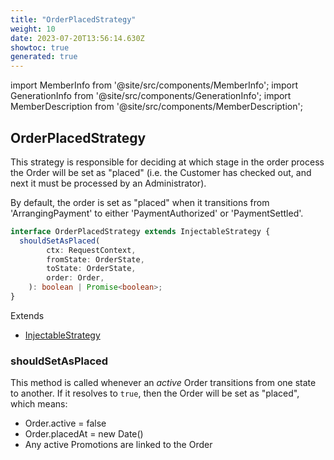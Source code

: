```yaml
---
title: "OrderPlacedStrategy"
weight: 10
date: 2023-07-20T13:56:14.630Z
showtoc: true
generated: true
---
```

<!-- This file was generated from the Vendure source. Do not modify. Instead, re-run the "docs:build" script -->
import MemberInfo from '@site/src/components/MemberInfo';
import GenerationInfo from '@site/src/components/GenerationInfo';
import MemberDescription from '@site/src/components/MemberDescription';


## OrderPlacedStrategy

<GenerationInfo sourceFile="packages/core/src/config/order/order-placed-strategy.ts" sourceLine="17" packageName="@vendure/core" />

This strategy is responsible for deciding at which stage in the order process
the Order will be set as "placed" (i.e. the Customer has checked out, and
next it must be processed by an Administrator).

By default, the order is set as "placed" when it transitions from
'ArrangingPayment' to either 'PaymentAuthorized' or 'PaymentSettled'.

```ts title="Signature"
interface OrderPlacedStrategy extends InjectableStrategy {
  shouldSetAsPlaced(
        ctx: RequestContext,
        fromState: OrderState,
        toState: OrderState,
        order: Order,
    ): boolean | Promise<boolean>;
}
```
Extends

 * <a href='/typescript-api/common/injectable-strategy#injectablestrategy'>InjectableStrategy</a>



### shouldSetAsPlaced

<MemberInfo kind="method" type="(ctx: <a href='/typescript-api/request/request-context#requestcontext'>RequestContext</a>, fromState: <a href='/typescript-api/orders/order-process#orderstate'>OrderState</a>, toState: <a href='/typescript-api/orders/order-process#orderstate'>OrderState</a>, order: <a href='/typescript-api/entities/order#order'>Order</a>) => boolean | Promise&#60;boolean&#62;"   />

This method is called whenever an _active_ Order transitions from one state to another.
If it resolves to `true`, then the Order will be set as "placed", which means:

* Order.active = false
* Order.placedAt = new Date()
* Any active Promotions are linked to the Order
